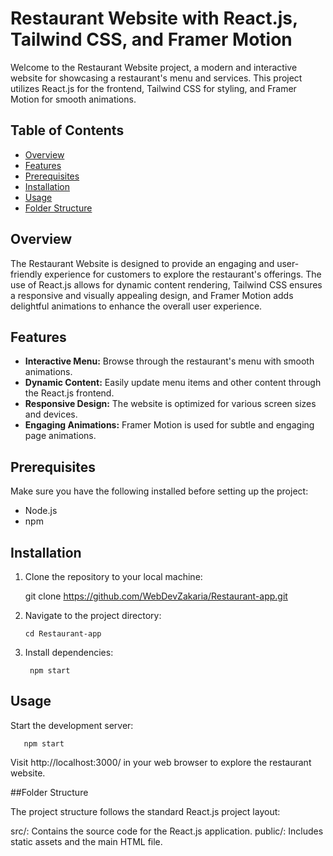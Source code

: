 # Restaurant Website with React.js, Tailwind CSS, and Framer Motion

Welcome to the Restaurant Website project, a modern and interactive website for showcasing a restaurant's menu and services. This project utilizes React.js for the frontend, Tailwind CSS for styling, and Framer Motion for smooth animations.

## Table of Contents

- [Overview](#overview)
- [Features](#features)
- [Prerequisites](#prerequisites)
- [Installation](#installation)
- [Usage](#usage)
- [Folder Structure](#folder-structure)

## Overview

The Restaurant Website is designed to provide an engaging and user-friendly experience for customers to explore the restaurant's offerings. The use of React.js allows for dynamic content rendering, Tailwind CSS ensures a responsive and visually appealing design, and Framer Motion adds delightful animations to enhance the overall user experience.

## Features

- **Interactive Menu:** Browse through the restaurant's menu with smooth animations.
- **Dynamic Content:** Easily update menu items and other content through the React.js frontend.
- **Responsive Design:** The website is optimized for various screen sizes and devices.
- **Engaging Animations:** Framer Motion is used for subtle and engaging page animations.

## Prerequisites

Make sure you have the following installed before setting up the project:

- Node.js 
- npm

## Installation

1. Clone the repository to your local machine:

   
      git clone https://github.com/WebDevZakaria/Restaurant-app.git

2. Navigate to the project directory:

       cd Restaurant-app

3. Install dependencies:

        npm start


## Usage

Start the development server:

       npm start

Visit http://localhost:3000/ in your web browser to explore the restaurant website.


##Folder Structure


The project structure follows the standard React.js project layout:

src/:     Contains the source code for the React.js application.
public/:  Includes static assets and the main HTML file.


